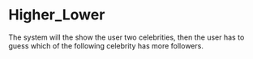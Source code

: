 # Higher_Lower
The system will the show the user two celebrities, then the user has to guess which of the following celebrity has more followers.
